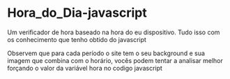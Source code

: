 # Hora_do_Dia-javascript

 Um verificador de hora baseado na hora do eu dispositivo. Tudo isso com os conhecimento que tenho obtido do javascript

Observem que para cada período o site tem o seu background e sua imagem que combina com o horário, vocês podem tentar a analisar melhor forçando o valor da variável hora no codigo javascript 
